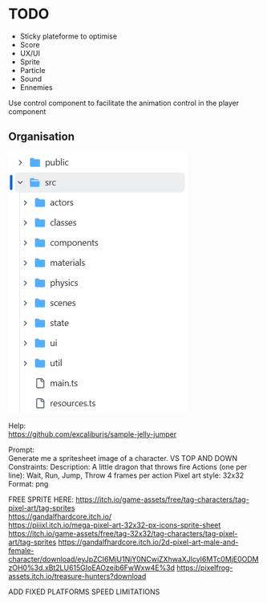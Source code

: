# TODO

- Sticky plateforme to optimise
- Score
- UX/UI
- Sprite
- Particle
- Sound
- Ennemies

Use control component to facilitate the animation control in the player component

## Organisation
![alt text](files_tree.png)

Help:  
https://github.com/excaliburjs/sample-jelly-jumper



Prompt:  
Generate me a spritesheet image of a character. VS TOP AND DOWN
Constraints:
Description: A little dragon that throws fire
Actions (one per line): Wait, Run, Jump, Throw
4 frames per action
Pixel art style: 32x32
Format: png



FREE SPRITE HERE: 
https://itch.io/game-assets/free/tag-characters/tag-pixel-art/tag-sprites  
https://gandalfhardcore.itch.io/  
https://piiixl.itch.io/mega-pixel-art-32x32-px-icons-sprite-sheet  
https://itch.io/game-assets/free/tag-32x32/tag-characters/tag-pixel-art/tag-sprites
https://gandalfhardcore.itch.io/2d-pixel-art-male-and-female-character/download/eyJpZCI6MjU1NjY0NCwiZXhwaXJlcyI6MTc0MjE0ODMzOH0%3d.xBt2LU615GIoEAOzeib6FwWxw4E%3d
https://pixelfrog-assets.itch.io/treasure-hunters?download


ADD FIXED PLATFORMS
SPEED LIMITATIONS